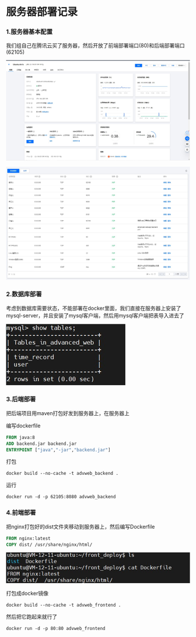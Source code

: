 # 服务器部署记录

### 1.服务器基本配置

我们组自己在腾讯云买了服务器，然后开放了前端部署端口(80)和后端部署端口(62105)

![tecent_cloud](.\doc_img\tecent_cloud.jpg)

![tecent_cloud2](.\doc_img\tecent_cloud2.jpg)

### 2.数据库部署

考虑到数据库需要状态，不能部署在docker里面，我们直接在服务器上安装了mysql-server，并且安装了mysql客户端，然后用mysql客户端把表导入进去了

![sql](.\doc_img\server_tables.jpg)

### 3.后端部署

把后端项目用maven打包好发到服务器上，在服务器上

编写dockerfile

```dockerfile
FROM java:8
ADD backend.jar backend.jar
ENTRYPOINT ["java","-jar","backend.jar"]
```

打包

```shell
docker build --no-cache -t advweb_backend .
```

运行

```shell
docker run -d -p 62105:8080 advweb_backend
```



### 4.前端部署

把nginx打包好的dist文件夹移动到服务器上，然后编写Dockerfile

```dockerfile
FROM nginx:latest
COPY dist/ /usr/share/nginx/html/
```

![front_deploy](.\doc_img\frontend_deploy.jpg)

打包成docker镜像

```shell
docker build --no-cache -t advweb_frontend .
```

然后把它跑起来就行了

```shell
docker run -d -p 80:80 advweb_frontend
```

